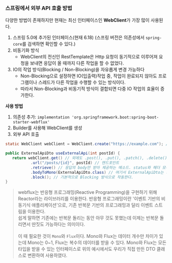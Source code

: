 ### 스프링에서 외부 API 호출 방법
다양한 방법이 존재하지만 현재는 최신 인터페이스인 **WebClient**가 가장 많이 사용된다.
1. 스프링 5.0에 추가된 인터페이스(현재 6.18) (스프링 버전은 의존성에서 `spring-core`를 검색하면 확인할 수 있다.)
2. 비동기화 방식
   - WebClient의 전신인 RestTemplate은 Http 요청이 동기적으로 이루어져 요청을 보내면 응답이 올 때까지 다른 작업을 할 수 없었다.
3. IO의 작업 방식(Blocking / Non-Blocking)을 자유롭게 변경 가능하다
   - Non-Blocking으로 설정하면 IO(입출력)작업 중, 작업이 완료되지 않아도 프로그램이나 스레드가 다른 작업을 수행할 수 있는 방식이다.
   - 따라서 Non-Blocking과 비동기적 방식이 결합되면 다중 IO 작업의 효율이 증가한다.

**사용 방법**
1. 의존성 추가: `implementation 'org.springframework.boot:spring-boot-starter-webflux'`
2. Builder를 사용해 WebClient를 생성
3. 외부 API 호출
```java
static WebClient webClient = WebClient.create("https://example.com"); // 외부 API의 baseUrl. 지정하지 않아도 된다.

public ExternalApiDto useExternalApi(int postId) {
   return webClient.get() // 외에도 .post(), .put(), .patch(), .delete()... 많다
           .url("/posts/{id}", postId) // 엔드포인트 
           .retrieve() // 응답의 body만 받아 제공하는 메소드. status와 헤더 모두 필요하다면 exchange() 메소드를 사용
           .bodyToMono(ExternalApiDto.class) // 여기서 ExternalApiDto는 외부 API와 통신하기 위한 DTO이다.
           .block(); // 기본적으로 Blocking 방식으로 작동한다.
}
```
> webflux는 반응형 프로그래밍(Reactive Programming)을 구현하기 위해 Reactor라는 라이브러리를 이용한다.
> 반응형 프로그래밍이란 '이벤트 기반의 비동기식 애플리케이션'으로, 기존 반복문 기반의 프로그래밍과 달리 이벤트 스트림을 이용한다.<br>
> 쉽게 말하면 기존에는 반복문 돌리는 동안 아무 것도 못했는데 이제는 반복문 돌리면서 딴짓도 가능하다는 의미이다.<br><br>
> 이 때 필요한 것이 `Mono`와 `Flux`이다. Mono와 Flux는 데이터 개수만 차이가 있는데 Mono는 0~1, Flux는 복수의 데이터를 받을 수 있다. Mono와 Flux는 모든 타입을 받을 수 있는 인터페이스로 위의 예시에서도 우리가 직접 만든 DTO 클래스로 변환하여 사용하였다.